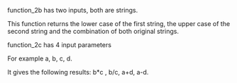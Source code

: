 function_2b has two inputs, both are strings.

This function returns the lower case of the first string, the upper case of the second string
and the combination of both original strings.


function_2c has 4 input parameters

For example a, b, c, d.

It gives the following results: b*c , b/c, a+d, a-d.
